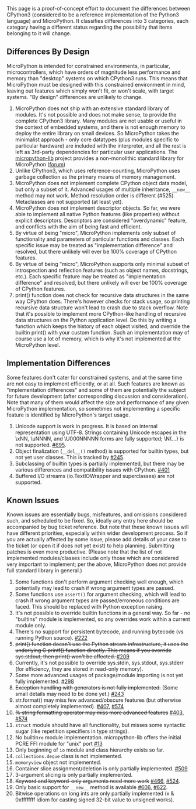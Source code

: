 This page is a proof-of-concept effort to document the differences between CPython3 (considered to be a reference implementation of the Python3 language) and MicroPython. It classifies differences into 3 categories, each category having a different status regarding the possibility that items belonging to it will change. 

## Differences By Design
MicroPython is intended for constrained environments, in particular, microcontrollers, which have orders of magnitude less performance and memory than "desktop" systems on which CPython3 runs. This means that MicroPython must be designed with this constrained environment in mind, leaving out features which simply won't fit, or won't scale, with target systems. "By design" differences are unlikely to change.

1. MicroPython does not ship with an extensive standard library of modules. It's not possible and does not make sense, to provide the complete CPython3 library. Many modules are not usable or useful in the context of embedded systems, and there is not enough memory to deploy the entire library on small devices. So MicroPython takes the minimalist approach - only core datatypes (plus modules specific to particular hardware) are included with the interpreter, and all the rest is left as 3rd-party dependencies for particular user applications. The [micropython-lib](https://github.com/micropython/micropython-lib) project provides a non-monolithic standard library for MicroPython ([forum](http://forum.micropython.org/viewtopic.php?f=5&t=70))
1. Unlike CPython3, which uses reference-counting, MicroPython uses garbage collection as the primary means of memory management.
1. MicroPython does not implement complete CPython object data model, but only a subset of it. Advanced usages of multiple inheritance, ``__new__`` method may not work. Method resolution order is different (#525). Metaclasses are not supported (at least yet).
1. MicroPython does not implement descriptor objects. So far, we were able to implement all native Python features (like properties) without explicit descriptors. Descriptors are considered "overdynamic" feature, and conflicts with the aim of being fast and efficient.
1. By virtue of being "micro", MicroPython implements only subset of functionality and parameters of particular functions and classes. Each specific issue may be treated as "implementation difference" and resolved, but there unlikely will ever be 100% coverage of CPython features.
1. By virtue of being "micro", MicroPython supports only minimal subset of introspection and reflection features (such as object names, docstrings, etc.). Each specific feature may be treated as "implementation difference" and resolved, but there unlikely will ever be 100% coverage of CPython features.
1. print() function does not check for recursive data structures in the same way CPython does. There's however checks for stack usage, so printing recursive data structure won't lead to crash due to stack overflow. Note that it's possible to implement more CPython-like handling of recursive data structures on the Python application level. Do this by writing a function which keeps the history of each object visited, and override the builtin print() with your custom function. Such an implementation may of course use a lot of memory, which is why it's not implemented at the MicroPython level.

## Implementation Differences
Some features don't cater for constrained systems, and at the same time are not easy to implement efficiently, or at all. Such features are known as "implementation differences" and some of them are potentially the subject for future development (after corresponding discussion and consideration). Note that many of them would affect the size and performance of any given MicroPython implementation, so sometimes not implementing a specific feature is identified by MicroPython's target usage.

1. Unicode support is work in progress. It is based on internal representation using UTF-8. Strings containing Unicode escapes in the \xNN, \uNNNN, and \U000NNNNN forms are fully supported; \N{...} is not supported. [#695](//github.com/micropython/micropython/issues/695).
1. Object finalization (``__del__()`` method) is supported for builtin types, but not yet user classes. This is tracked by [#245](//github.com/micropython/micropython/issues/245).
1. Subclassing of builtin types is partially implemented, but there may be various differences and compatibility issues with CPython. [#401](//github.com/micropython/micropython/issues/401)
1. Buffered I/O streams (io.TextIOWrapper and superclasses) are not supported.

## Known Issues
Known issues are essentially bugs, misfeatures, and omissions considered such, and scheduled to be fixed. So, ideally any entry here should be accompanied by bug ticket reference. But note that these known issues will have different priorities, especially within wider development process. So if you are actually affected by some issue, please add details of your case to the ticket (or open it if does not yet exist) to help planning. Submitting patches is even more productive. (Please note that the list of not implemented modules/classes include only those which are considered very important to implement; per the above, MicroPython does not provide full standard library in general.)

1. Some functions don't perform argument checking well enough, which potentially may lead to crash if wrong argument types are passed.
1. Some functions use ``assert()`` for argument checking, which will lead to crash if wrong argument types are passed/erroneous conditions are faced. This should be replaced with Python exception raising.
1. It's not possible to override builtin functions in a general way. So far - no "builtins" module is implemented, so any overrides work within a current module only.
1. There's no support for persistent bytecode, and running bytecode (vs running Python source). [#222](//github.com/micropython/micropython/issues/222)
1. <strike>print() function doesn't use the Python stream infrastructure, it uses the underlying C printf() function directly. This means if you override sys.stdout, then print() won't be affected. </strike>[#209](//github.com/micropython/micropython/issues/209)
1. Currently, it's not possible to override sys.stdin, sys.stdout, sys.stderr (for efficiency, they are stored in read-only memory).
1. Some more advanced usages of package/module importing is not yet fully implemented. [#298](//github.com/micropython/micropython/issues/298)
1. <strike>Exception handling with generators is not fully implemented.</strike> (Some small details may need to be done yet.) [#243](//github.com/micropython/micropython/issues/243)
1. str.format() may miss few advanced/obscure features (but otherwise almost completely implemented). [#407](//github.com/micropython/micropython/issues/407), [#574](//github.com/micropython/micropython/issues/574)
1. <strike>% string formatting operator may miss more advanced features</strike> [#403](//github.com/micropython/micropython/issues/403), [#574](//github.com/micropython/micropython/issues/574)
1. ``struct`` module should have all functionality, but misses some syntactic sugar (like repetition specifiers in type strings).
1. No builtin``re`` module implementation. micropython-lib offers the initial PCRE FFI module for "unix" port [#13](//github.com/micropython/micropython/issues/13)
1. Only beginning of ``io`` module and class hierarchy exists so far.
1. ``collections.deque`` class is not implemented.
1. ``memoryview`` object not implemented.
1. Container slice assignment/deletion is only partially implemented. [#509](https://github.com/micropython/micropython/issues/509)
1. 3-argument slicing is only partially implemented.
1. <strike>Keyword and keyword-only arguments need more work</strike> [#466](https://github.com/micropython/micropython/issues/466), [#524](//github.com/micropython/micropython/issues/524).
1. Only basic support for ``__new__`` method is available [#606](//github.com/micropython/micropython/issues/606), [#622](//github.com/micropython/micropython/issues/622).
1. Bitwise operations on long ints are only partially implemented (x & 0xffffffff idiom for casting signed 32-bit value to unsigned works).
